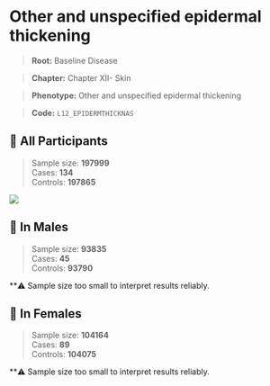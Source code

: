 # Other and unspecified epidermal thickening

> **Root:** Baseline Disease  

> **Chapter:** Chapter XII- Skin  

> **Phenotype:** Other and unspecified epidermal thickening  

> **Code:** `L12_EPIDERMTHICKNAS`

## 🧪 All Participants  
> Sample size: **197999**  
> Cases: **134**  
> Controls: **197865**
<img src="/Disease/Figures/ALL/Baseline/L12_EPIDERMTHICKNAS.png"/>
<CsvTable src="/Disease/Data/ALL/Baseline/LG_L12_EPIDERMTHICKNAS.csv" label="🔍 View full results" />

## 👨 In Males  
> Sample size: **93835**  
> Cases: **45**  
> Controls: **93790**

**⚠️ Sample size too small to interpret results reliably.

## 👩 In Females  
> Sample size: **104164**  
> Cases: **89**  
> Controls: **104075**

**⚠️ Sample size too small to interpret results reliably.
